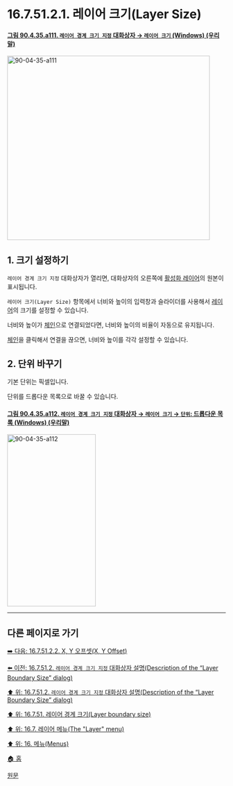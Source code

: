 # 16.7.51.2.1. 레이어 크기(Layer Size)

<a id="90-04-35-a111"></a>

#### [그림 90.4.35.a111. `레이어 경계 크기 지정` 대화상자 → `레이어 크기` (Windows) (우리말)](./90-04-0035-set_layer_boundary_size.md#90-04-35-a111)
<img width="467" height="425" alt="90-04-35-a111" src="https://github.com/user-attachments/assets/38fc3813-5e7d-4a23-adbe-b53dee629883" />

<a id="16-07-51-01-s1"></a>

## 1. 크기 설정하기
`레이어 경계 크기 지정` 대화상자가 열리면, 대화상자의 오른쪽에 [활성화 레이어](./19-glossaryx-active_layer.md)의 원본이 표시됩니다.

`레이어 크기(Layer Size)` 항목에서 너비와 높이의 입력창과 슬라이더를 사용해서 [레이어](./19-glossaryx-layer.md)의 크기를 설정할 수 있습니다.

너비와 높이가 [체인](./19-glossaryx-chain.md)으로 연결되었다면, 너비와 높이의 비율이 자동으로 유지됩니다.

[체인](./19-glossaryx-chain.md)을 클릭해서 연결을 끊으면, 너비와 높이를 각각 설정할 수 있습니다.

<a id="16-07-51-01-s2"></a>

## 2. 단위 바꾸기
기본 단위는 픽셀입니다.

단위를 드롭다운 목록으로 바꿀 수 있습니다.

<a id="90-04-35-a112"></a>

#### [그림 90.4.35.a112. `레이어 경계 크기 지정` 대화상자 → `레이어 크기` → `단위`: 드롭다운 목록 (Windows) (우리말)](./90-04-0035-set_layer_boundary_size.md#90-04-35-a112)
<img width="204" height="397" alt="90-04-35-a112" src="https://github.com/user-attachments/assets/51debddc-8573-4d34-9538-d9fee1ba6bfb" />

***

## 다른 페이지로 가기

[➡️ 다음: 16.7.51.2.2. X, Y 오프셋(X, Y Offset)](./16-07-51-02-02-offset.md)

[⬅️ 이전: 16.7.51.2. `레이어 경계 크기 지정` 대화상자 설명(Description of the “Layer Boundary Size” dialog)](./16-07-51-02-00-description_of_the_layer_boundary_size_dialog.md)

[⬆️ 위: 16.7.51.2. `레이어 경계 크기 지정` 대화상자 설명(Description of the “Layer Boundary Size” dialog)](./16-07-51-02-00-description_of_the_layer_boundary_size_dialog.md)

[⬆️ 위: 16.7.51. 레이어 경계 크기(Layer boundary size)](./16-07-51-00-layer_boundary_size.md)

[⬆️ 위: 16.7. 레이어 메뉴(The "Layer" menu)](./16-07-00-the-layer-menu.md)

[⬆️ 위: 16. 메뉴(Menus)](./16-00-menus.md)

[🏠 홈](./00-home.md)

[원문](https://docs.gimp.org/2.10/ko/gimp-layer-resize.html#idm30250)